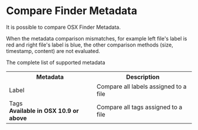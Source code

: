 # Compare Finder Metadata

It is possible to compare OSX Finder Metadata.

When the metadata comparison mismatches, for example left file's label is red and right file's label is blue, the other comparison methods (size, timestamp, content) are not evaluated.

The complete list of supported metadata

<table class="bordered">
<tr>
<th>Metadata</th>
<th>Description</th>
</tr>
<tr>
<td>Label</td>
<td>Compare all labels assigned to a file</td>
</tr>
<tr>
<td>Tags
<br/><strong>Available in OSX 10.9 or above</strong></td>
<td>Compare all tags assigned to a file</td>
</tr>
</table>
